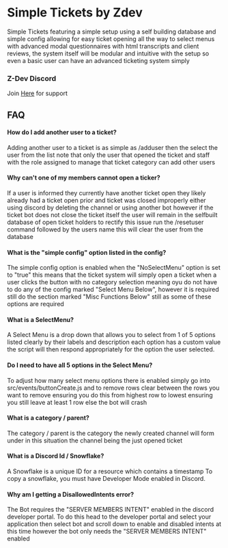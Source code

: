 

# Simple Tickets by Zdev
Simple Tickets featuring a simple setup using a self building database and simple config allowing for easy ticket opening all the way to select menus with advanced modal questionnaires with html transcripts and client reviews, the system itself will be modular and intuitive with the setup so even a basic user can have an advanced ticketing system simply

### Z-Dev Discord
Join [Here](https://discord.gg/EV9cpmp6qf) for support


## FAQ
#### How do I add another user to a ticket?

Adding another user to a ticket is as simple as /adduser then the select the user from the list note that only the user that opened the ticket and staff with the role assigned to manage that ticket category can add other users

#### Why can't one of my members cannot open a ticker?

If a user is informed they currently have another ticket open they likely already had a ticket open prior and ticket was closed improperly either using discord by deleting the channel or using another bot however if the ticket bot does not close the ticket itself the user will remain in the selfbuilt database of open ticket holders to rectify this issue run the /resetuser command followed by the users name this will clear the user from the database 

#### What is the "simple config" option listed in the config?

The simple config option is enabled when the "NoSelectMenu" option is set to "true" this means that the ticket system will simply open a ticket when a user clicks the button with no category selection meaning oyu do not have to do any of the config marked "Select Menu Below", however it is required still do the section marked "Misc Functions Below" still as some of these options are required

#### What is a SelectMenu?

A Select Menu is a drop down that allows you to select from 1 of 5 options listed clearly by their labels and description each option has a custom value the script will then respond appropriately for the option the user selected.

#### Do I need to have all 5 options in the Select Menu?

To adjust how many select menu options there is enabled simply go into src/events/buttonCreate.js and to remove rows clear between the rows you want to remove ensuring you do this from highest row to lowest ensuring you still leave at least 1 row else the bot will crash

#### What is a category / parent?

The category / parent is the category the newly created channel will form under in this situation the channel being the just opened ticket

#### What is a Discord Id / Snowflake?

A Snowflake is a unique ID for a resource which contains a timestamp
To copy a snowflake, you must have Developer Mode enabled in Discord.

#### Why am I getting a DisallowedIntents error?

The Bot requires the "SERVER MEMBERS INTENT" enabled in the discord developer portal. To do this head to the developer portal and select your application then select bot and scroll down to enable and disabled intents at this time however the bot only needs the "SERVER MEMBERS INTENT" enabled
